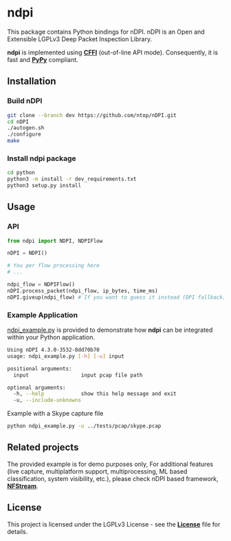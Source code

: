 # ndpi

This package contains Python bindings for nDPI. nDPI is an Open and Extensible LGPLv3 Deep Packet Inspection Library.

**ndpi** is implemented using [**CFFI**][cffi] (out-of-line API mode). Consequently, it is fast and [**PyPy**][pypy] 
compliant.

## Installation

### Build nDPI

``` bash
git clone --branch dev https://github.com/ntop/nDPI.git
cd nDPI
./autogen.sh
./configure
make
```

### Install ndpi package

``` bash
cd python
python3 -m install -r dev_requirements.txt
python3 setup.py install
```

## Usage

### API
``` python
from ndpi import NDPI, NDPIFlow

nDPI = NDPI()

# You per flow processing here 
# ...

ndpi_flow = NDPIFlow()
nDPI.process_packet(ndpi_flow, ip_bytes, time_ms)
nDPI.giveup(ndpi_flow) # If you want to guess it instead (DPI fallback)
```

### Example Application

[ndpi_example.py][ndpi_example] is provided to demonstrate how **ndpi** can be integrated within your Python application.

``` bash
Using nDPI 4.3.0-3532-8dd70b70
usage: ndpi_example.py [-h] [-u] input

positional arguments:
  input                 input pcap file path

optional arguments:
  -h, --help            show this help message and exit
  -u, --include-unknowns
```

Example with a Skype capture file

``` bash
python ndpi_example.py -u ../tests/pcap/skype.pcap
```

## Related projects

The provided example is for demo purposes only, For additional features (live capture, multiplatform support, 
multiprocessing, ML based classification, system visibility, etc.), please check nDPI based 
framework, [**NFStream**][nfstream].
## License

This project is licensed under the LGPLv3 License - see the [**License**][license] file for details.

[license]: https://github.com/ntop/nDPI/blob/dev/COPYING
[cffi]: https://cffi.readthedocs.io/en/latest/
[pypy]: https://www.pypy.org/
[nfstream]: https://github.com/nfstream/nfstream
[ndpi_example]: https://github.com/ntop/nDPI/blob/dev/python/ndpi_example.py